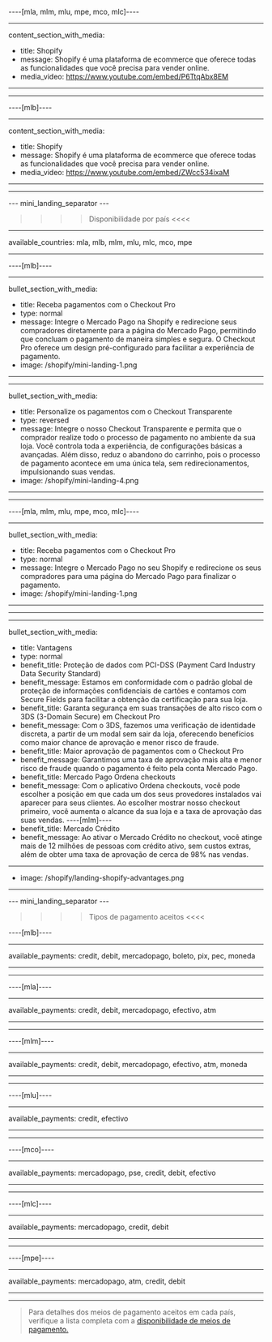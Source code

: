 ----[mla, mlm, mlu, mpe, mco, mlc]----

---
content_section_with_media: 
 - title: Shopify
 - message: Shopify é uma plataforma de ecommerce que oferece todas as funcionalidades que você precisa para vender online.
 - media_video: https://www.youtube.com/embed/P6TtqAbx8EM
---

------------

----[mlb]----

---
content_section_with_media: 
 - title: Shopify
 - message: Shopify é uma plataforma de ecommerce que oferece todas as funcionalidades que você precisa para vender online.
 - media_video: https://www.youtube.com/embed/ZWcc534ixaM
---

------------

--- mini_landing_separator ---

>>>> Disponibilidade por país <<<<
---
available_countries: mla, mlb, mlm, mlu, mlc, mco, mpe

---

----[mlb]----

---
bullet_section_with_media: 
 - title: Receba pagamentos com o Checkout Pro
 - type: normal
 - message: Integre o Mercado Pago na Shopify e redirecione seus compradores diretamente para a página do Mercado Pago, permitindo que concluam o pagamento de maneira simples e segura. O Checkout Pro oferece um design pré-configurado para facilitar a experiência de pagamento.
 - image: /shopify/mini-landing-1.png
---

---
bullet_section_with_media: 
 - title: Personalize os pagamentos com o Checkout Transparente
 - type: reversed
 - message: Integre o nosso Checkout Transparente e permita que o comprador realize todo o processo de pagamento no ambiente da sua loja. Você controla toda a experiência, de configurações básicas a avançadas. Além disso, reduz o abandono do carrinho, pois o processo de pagamento acontece em uma única tela, sem redirecionamentos, impulsionando suas vendas.
 - image: /shopify/mini-landing-4.png
---

------------

----[mla, mlm, mlu, mpe, mco, mlc]----

---
bullet_section_with_media: 
 - title: Receba pagamentos com o Checkout Pro
 - type: normal
 - message: Integre o Mercado Pago no seu Shopify e redirecione os seus compradores para uma página do Mercado Pago para finalizar o pagamento.
 - image: /shopify/mini-landing-1.png
---

------------

---
bullet_section_with_media: 
 - title: Vantagens
 - type: normal
 - benefit_title: Proteção de dados com PCI-DSS (Payment Card Industry Data Security Standard)
 - benefit_message: Estamos em conformidade com o padrão global de proteção de informações confidenciais de cartões e contamos com Secure Fields para facilitar a obtenção da certificação para sua loja.
 - benefit_title: Garanta segurança em suas transações de alto risco com o 3DS (3-Domain Secure) em Checkout Pro 
 - benefit_message: Com o 3DS, fazemos uma verificação de identidade discreta, a partir de um modal sem sair da loja, oferecendo benefícios como maior chance de aprovação e menor risco de fraude.
 - benefit_title: Maior aprovação de pagamentos com o Checkout Pro
 - benefit_message: Garantimos uma taxa de aprovação mais alta e menor risco de fraude quando o pagamento é feito pela conta Mercado Pago.
 - benefit_title: Mercado Pago Ordena checkouts
 - benefit_message: Com o aplicativo Ordena checkouts, você pode escolher a posição em que cada um dos seus provedores instalados vai aparecer para seus clientes. Ao escolher mostrar nosso checkout primeiro, você aumenta o alcance da sua loja e a taxa de aprovação das suas vendas.
 ----[mlm]----
 - benefit_title: Mercado Crédito
 - benefit_message: Ao ativar o Mercado Crédito no checkout, você atinge mais de 12 milhões de pessoas com crédito ativo, sem custos extras, além de obter uma taxa de aprovação de cerca de 98% nas vendas.

 ------------
 - image: /shopify/landing-shopify-advantages.png
---

--- mini_landing_separator ---


>>>> Tipos de pagamento aceitos <<<<

----[mlb]----

---
available_payments: credit, debit, mercadopago, boleto, pix, pec, moneda

---
------------

----[mla]---- 

---
available_payments: credit, debit, mercadopago, efectivo, atm

----
------------

----[mlm]---- 

---
available_payments: credit, debit, mercadopago, efectivo, atm, moneda

----
------------

----[mlu]---- 

---
available_payments: credit, efectivo

----
------------

----[mco]---- 

---
available_payments: mercadopago, pse, credit, debit, efectivo

----
------------

----[mlc]---- 

---
available_payments: mercadopago, credit, debit

----
------------

----[mpe]---- 

---
available_payments: mercadopago, atm, credit, debit

----
------------
> Para detalhes dos meios de pagamento aceitos em cada país, verifique a lista completa com a [disponibilidade de meios de pagamento.](/developers/pt/docs/sales-processing/payment-methods)